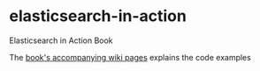 # elasticsearch-in-action
Elasticsearch in Action Book

The [book's accompanying wiki pages](https://github.com/madhusudhankonda/elasticsearch-in-action/wiki) explains the code examples 
